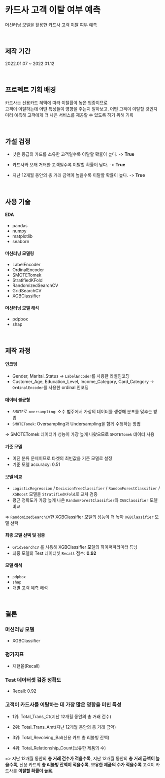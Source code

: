# 카드사 고객 이탈 여부 예측 
머신러닝 모델을 활용한 카드사 고객 이탈 여부 예측

<br>

## 제작 기간
2022.01.07 ~ 2022.01.12

<br>

## 프로젝트 기획 배경 
카드사는 신용카드 혜택에 따라 이탈률이 높은 업종이므로 <br>
고객이 이탈하는데 어떤 특성들이 영향을 주는지 알아보고, 어떤 고객이 이탈할 것인지 미리 예측해 고객에게 더 나은 서비스를 제공할 수 있도록 하기 위해 기획

<br>

## 가설 검정 

- 낮은 등급의 카드를 소유한 고객일수록 이탈할 확률이 높다. -> **True**

- 카드사와 오래 거래한 고객일수록 이탈할 확률이 낮다. -> **True**

- 지난 12개월 동안의 총 거래 금액이 높을수록 이탈할 확률이 높다. -> **True**

<br>

## 사용 기술

#### EDA
- pandas
- numpy
- matplotlib
- seaborn

#### 머신러닝 모델링 
- LabelEncoder
- OrdinalEncoder
- SMOTETomek
- StratifiedKFold
- RandomizedSearchCV
- GridSearchCV
- XGBClassifier

#### 머신러닝 모델 해석
- pdpbox
- shap

<br>

## 제작 과정

#### 인코딩
- Gender, Marital_Status -> `LabelEncoder`를 사용한 라벨인코딩
- Customer_Age, Education_Level, Income_Category, Card_Category -> `OrdinalEncoder`를 사용한 ordinal 인코딩

#### 데이터 불균형
- `SMOTE`로 `oversampling`: 소수 범주에서 가상의 데이터를 생성해 분포를 맞추는 방법
- `SMOTETomek`: Oversampling과 Undersampling을 함께 수행하는 방법

=> SMOTETomek 데이터가 성능이 가장 높게 나왔으므로 `SMOTETomek` 데이터 사용


#### 기준 모델
- 이진 분류 문제이므로 타겟의 최빈값을 기준 모델로 설정
- 기준 모델 accuracy: 0.51

#### 모델 비교
- `LogisticRegression` / `DecisionTreeClassifier` / `RandomForestClassifier` / `XGBoost` 모델을 `StratifiedKFold`로 교차 검증
- 평균 정확도가 가장 높게 나온 `RandomForestClassifier`와 `XGBClassifier` 모델 비교 

=> `RandomizedSearchCV`한 XGBClassifier 모델의 성능이 더 높아 `XGBClassifier` 모델 선택

#### 최종 모델 선택 및 검증
- `GridSearchCV` 를 사용해 XGBClassifier 모델의 하이퍼파라미터 튜닝
- 최종 모델의 Test 데이터셋 `Recall` 점수: **0.92**

#### 모델 해석
- `pdpbox`
- `shap`
- 개별 고객 예측 해석

<br>

## 결론

### 머신러닝 모델
- XGBClassifier

### 평가지표 
- 재현율(Recall)

### Test 데이터셋 검증 정확도
- Recall: 0.92

### 고객이 카드사를 이탈하는 데 가장 많은 영향을 미친 특성

- 1위: Total_Trans_Ct(지난 12개월 동안의 총 거래 건수)

- 2위: Total_Trans_Amt(지난 12개월 동안의 총 거래 금액)

- 3위: Total_Revolving_Bal(신용 카드 총 리볼빙 잔액)

- 4위: Total_Relationship_Count(보유한 제품의 수)

=> 지난 12개월 동안의 **총 거래 건수가 적을수록**, 지난 12개월 동안의 **총 거래 금액이 높을수록**, 신용 카드의 **총 리볼빙 잔액이 적을수록**, **보유한 제품의 수가 적을수록** 고객이 카드사를 **이탈할 확률이 높음**.
